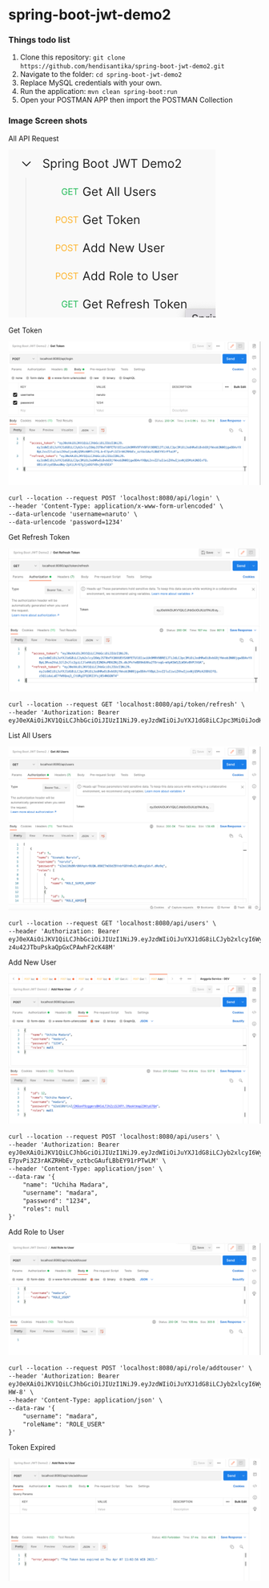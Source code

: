# spring-boot-jwt-demo2

### Things todo list

1. Clone this repository: `git clone https://github.com/hendisantika/spring-boot-jwt-demo2.git`
2. Navigate to the folder: `cd spring-boot-jwt-demo2`
3. Replace MySQL credentials with your own.
4. Run the application: `mvn clean spring-boot:run`
5. Open your POSTMAN APP then import the POSTMAN Collection

### Image Screen shots

All API Request

![All API Request](img/all.png "All API Request")

Get Token

![Get Token](img/get_token.png "Get Token")
```shell
curl --location --request POST 'localhost:8080/api/login' \
--header 'Content-Type: application/x-www-form-urlencoded' \
--data-urlencode 'username=naruto' \
--data-urlencode 'password=1234'
```

Get Refresh Token

![Get Refresh Token](img/refresh.png "Get Refresh Token")

```shell
curl --location --request GET 'localhost:8080/api/token/refresh' \
--header 'Authorization: Bearer eyJ0eXAiOiJKV1QiLCJhbGciOiJIUzI1NiJ9.eyJzdWIiOiJuYXJ1dG8iLCJpc3MiOiJodHRwOi8vbG9jYWxob3N0OjgwODAvYXBpL2xvZ2luIiwiZXhwIjoxNjQ5MzA2ODU2fQ.z5Q1iduLaE7fW9Qoq3_CtURgIFQ3RI3fsj054NGGNT4'
```

List All Users

![List All Users](img/list.png "List All Users")

```shell
curl --location --request GET 'localhost:8080/api/users' \
--header 'Authorization: Bearer eyJ0eXAiOiJKV1QiLCJhbGciOiJIUzI1NiJ9.eyJzdWIiOiJuYXJ1dG8iLCJyb2xlcyI6WyJST0xFX0FETUlOIiwiUk9MRV9TVVBFUl9BRE1JTiJdLCJpc3MiOiJodHRwOi8vbG9jYWxob3N0OjgwODAvYXBpL2xvZ2luIiwiZXhwIjoxNjQ5MzA1NjU2fQ.jXXDW8yJMQL4m-z4u42JTbuPskaQpGxCPAwhF2cK48M'
```

Add New User

![Add New User](img/add.png "Add New User")

```shell
curl --location --request POST 'localhost:8080/api/users' \
--header 'Authorization: Bearer eyJ0eXAiOiJKV1QiLCJhbGciOiJIUzI1NiJ9.eyJzdWIiOiJuYXJ1dG8iLCJyb2xlcyI6WyJST0xFX0FETUlOIiwiUk9MRV9TVVBFUl9BRE1JTiJdLCJpc3MiOiJodHRwOi8vbG9jYWxob3N0OjgwODAvYXBpL2xvZ2luIiwiZXhwIjoxNjQ5MzA0MTc2fQ.b-E7pvPi3Z3rAKZRHbEv_oztbcGAufLBbEY91rPTwLM' \
--header 'Content-Type: application/json' \
--data-raw '{
    "name": "Uchiha Madara",
    "username": "madara",
    "password": "1234",
    "roles": null
}'
```

Add Role to User

![Add Role to User](img/add_role.png "Add Role to User")

```shell
curl --location --request POST 'localhost:8080/api/role/addtouser' \
--header 'Authorization: Bearer eyJ0eXAiOiJKV1QiLCJhbGciOiJIUzI1NiJ9.eyJzdWIiOiJuYXJ1dG8iLCJyb2xlcyI6WyJST0xFX0FETUlOIiwiUk9MRV9TVVBFUl9BRE1JTiJdLCJpc3MiOiJodHRwOi8vbG9jYWxob3N0OjgwODAvYXBpL2xvZ2luIiwiZXhwIjoxNjQ5MzA0OTA3fQ.fbs2_ReLLTqFMy5HYyOYuknRXxOSQd1YN8Ypgf-HW-8' \
--header 'Content-Type: application/json' \
--data-raw '{
    "username": "madara",
    "roleName": "ROLE_USER"
}'
```

Token Expired

![Token Expired](img/role.png "Token Expired")
